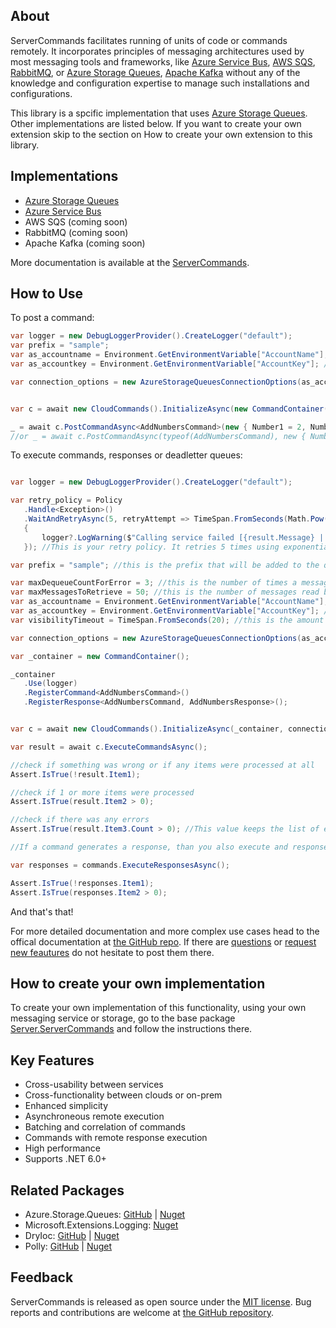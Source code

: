﻿## About

ServerCommands facilitates running of units of code or commands remotely. It incorporates principles of messaging architectures used by most messaging tools and frameworks, like [Azure Service Bus](https://docs.microsoft.com/en-ca/azure/service-bus-messaging/), [AWS SQS](https://aws.amazon.com/sqs/), [RabbitMQ](https://www.rabbitmq.com/), or [Azure Storage Queues](https://docs.microsoft.com/en-ca/azure/storage/queues/storage-dotnet-how-to-use-queues?tabs=dotnet), [Apache Kafka](https://kafka.apache.org/) without any of the knowledge and configuration expertise to manage such installations and configurations. 

This library is a spcific implementation that uses [Azure Storage Queues](https://docs.microsoft.com/en-ca/azure/storage/queues/storage-dotnet-how-to-use-queues?tabs=dotnet). Other implementations are listed below. If you want to create your own extension skip to the section on How to create your own extension to this library.

## Implementations

* [Azure Storage Queues](https://www.nuget.org/packages/ServerTools.ServerCommands.AzureStorageQueues/)
* [Azure Service Bus](https://www.nuget.org/packages/ServerTools.ServerCommands.AzureServiceBus/)
* AWS SQS (coming soon)
* RabbitMQ (coming soon)
* Apache Kafka (coming soon)

More documentation is available at the [ServerCommands](https://github.com/hgjura/ServerTools.ServerCommands).


## How to Use

To post a command:

```csharp
var logger = new DebugLoggerProvider().CreateLogger("default");
var prefix = "sample";
var as_accountname = Environment.GetEnvironmentVariable["AccountName"]; //this is the account name for the Azure Storage
var as_accountkey = Environment.GetEnvironmentVariable["AccountKey"]; //this is the account key for the Azure Storage

var connection_options = new AzureStorageQueuesConnectionOptions(as_accountname, as_accountkey, MaxDequeueCountForError: 3, Log: logger, QueueNamePrefix: prefix);


var c = await new CloudCommands().InitializeAsync(new CommandContainer(), connection_options);

_ = await c.PostCommandAsync<AddNumbersCommand>(new { Number1 = 2, Number2 = 3 });
//or _ = await c.PostCommandAsync(typeof(AddNumbersCommand), new { Number1 = 2, Number2 = 3 });

```

To execute commands, responses or deadletter queues:

```csharp

var logger = new DebugLoggerProvider().CreateLogger("default");

var retry_policy = Policy
   .Handle<Exception>()
   .WaitAndRetryAsync(5, retryAttempt => TimeSpan.FromSeconds(Math.Pow(2, retryAttempt)), (result, timeSpan, retryCount, context) =>
   {
       logger?.LogWarning($"Calling service failed [{result.Message} | {result.InnerException?.Message}]. Waiting {timeSpan} before next retry. Retry attempt {retryCount}.");
   }); //This is your retry policy. It retries 5 times using exponential backoff. If not set, or set to null, the default is similar: it tries 3 times with exponential backoff 

var prefix = "sample"; //this is the prefix that will be added to the queues created by the package

var maxDequeueCountForError = 3; //this is the number of times a message will be dequeued before sent to DLQ. If not set, defaults to 5.
var maxMessagesToRetrieve = 50; //this is the number of messages read by the queue at once.  If not set, defaults to 32.
var as_accountname = Environment.GetEnvironmentVariable["AccountName"]; //this is the account name for the Azure Storage
var as_accountkey = Environment.GetEnvironmentVariable["AccountKey"]; //this is the account key for the Azure Storage
var visibilityTimeout = TimeSpan.FromSeconds(20); //this is the amount of time the message will be invisible after if dequeued. If not set, defaults to 60 seconds.

var connection_options = new AzureStorageQueuesConnectionOptions(as_accountname, as_accountkey, , MaxDequeueCountForError: 3, Log: logger, RetryPolicy:retry_policy, QueueNamePrefix: prefix, MaxMessagesToRetrieve: maxMessagesToRetrieve, VisibilityTimeout: visibilityTimeout);

var _container = new CommandContainer();

_container
   .Use(logger)
   .RegisterCommand<AddNumbersCommand>()
   .RegisterResponse<AddNumbersCommand, AddNumbersResponse>();


var c = await new CloudCommands().InitializeAsync(_container, connection_options);

var result = await c.ExecuteCommandsAsync();

//check if something was wrong or if any items were processed at all
Assert.IsTrue(!result.Item1);

//check if 1 or more items were processed
Assert.IsTrue(result.Item2 > 0);

//check if there was any errors
Assert.IsTrue(result.Item3.Count > 0); //This value keeps the list of error messages that were encountered. After retrying 3 times the command is moved to the deadletterqueue.

//If a command generates a response, than you also execute and responses:

var responses = commands.ExecuteResponsesAsync();

Assert.IsTrue(!responses.Item1);
Assert.IsTrue(responses.Item2 > 0);

```


And that's that!

For more detailed documentation and more complex use cases head to the offical documentation at [the GitHub repo](https://github.com/hgjura/ServerTools.ServerCommands). If there are [questions](https://github.com/hgjura/ServerTools.ServerCommands/issues/new?assignees=hgjura&labels=question&title=ask%3A+) or [request new feautures](https://github.com/hgjura/ServerTools.ServerCommands/issues/new?assignees=hgjura&labels=request&title=newfeature%3A+) do not hesitate to post them there.

## How to create your own implementation

To create your own implementation of this functionality, using your own messaging service or storage, go to the base package [Server.ServerCommands](https://www.nuget.org/packages/ServerTools.ServerCommands/) and follow the instructions there. 


## Key Features
* Cross-usability between services
* Cross-functionality between clouds or on-prem
* Enhanced simplicity
* Asynchroneous remote execution
* Batching and correlation of commands
* Commands with remote response execution
* High performance
* Supports .NET 6.0+

## Related Packages

* Azure.Storage.Queues: [GitHub](https://github.com/Azure/azure-sdk-for-net) | [Nuget](Azure.Storage.Queues)
* Microsoft.Extensions.Logging: [Nuget](https://www.nuget.org/packages/Microsoft.Extensions.Logging)
* DryIoc: [GitHub](https://github.com/dadhi/DryIoc) | [Nuget](https://www.nuget.org/packages/DryIoc.dll/)
* Polly: [GitHub](https://github.com/App-vNext/Polly) | [Nuget](https://www.nuget.org/packages/polly)


## Feedback

ServerCommands is released as open source under the [MIT license](https://github.com/hgjura/ServerTools.ServerCommands/blob/main/LICENSE). Bug reports and contributions are welcome at [the GitHub repository](https://github.com/hgjura/ServerTools.ServerCommands/issues).


